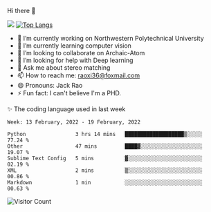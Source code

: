 Hi there 👋

![](https://github-readme-stats.vercel.app/api?username=Raohaocheng)
[![Top Langs](https://github-readme-stats.vercel.app/api/top-langs/?username=Raohaocheng&layout=compact)](https://github.com/anuraghazra/github-readme-stats)

- 🔭 I’m currently working on Northwestern Polytechnical University
- 🌱 I’m currently learning computer vision
- 👯 I’m looking to collaborate on Archaic-Atom
- 🤔 I’m looking for help with Deep learning
- 💬 Ask me about stereo matching
- 📫 How to reach me: raoxi36@foxmail.com
- 😄 Pronouns: Jack Rao
- ⚡ Fun fact: I can't believe I'm a PHD.

✨ The coding language used in last week
<!--START_SECTION:waka-->
```text
Week: 13 February, 2022 - 19 February, 2022

Python                3 hrs 14 mins   ███████████████████▒░░░░░   77.24 % 
Other                 47 mins         ████▓░░░░░░░░░░░░░░░░░░░░   19.07 % 
Sublime Text Config   5 mins          ▓░░░░░░░░░░░░░░░░░░░░░░░░   02.19 % 
XML                   2 mins          ▒░░░░░░░░░░░░░░░░░░░░░░░░   00.86 % 
Markdown              1 min           ░░░░░░░░░░░░░░░░░░░░░░░░░   00.63 % 
```
<!--END_SECTION:waka-->

![Visitor Count](https://profile-counter.glitch.me/Raohaocheng/count.svg)
